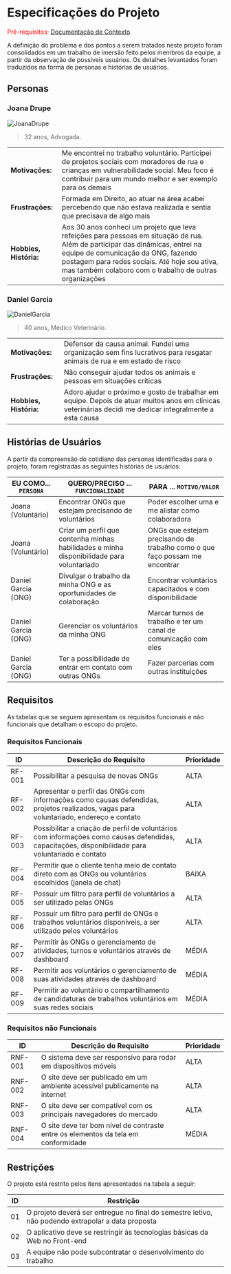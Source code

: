 # Especificações do Projeto

<span style="color:red">Pré-requisitos: <a href="1-Documentação de Contexto.md"> Documentação de Contexto</a></span>

A definição do problema e dos pontos a serem tratados neste projeto foram consolidados em um trabalho de imersão feito pelos membros da equipe, a partir da observação de possíveis usuários. Os detalhes levantados foram traduzidos na forma de personas e histórias de usuários. 

## Personas

### Joana Drupe

![JoanaDrupe](https://user-images.githubusercontent.com/127978114/233849978-b1b48294-791a-4dc9-9931-2f1c59688431.png)

> 32 anos, Advogada.

|                   |                                                                                                              |
| ----------------- | ------------------------------------------------------------------------------------------------------------ |
| **Motivações:**       | Me encontrei no trabalho voluntário. Participei de projetos sociais com moradores de rua e crianças em vulnerabilidade social. Meu foco é contribuir para um mundo melhor e ser exemplo para os demais |
| **Frustrações:** | Formada em Direito, ao atuar na área acabei percebendo que não estava realizada e sentia que precisava de algo mais                          |
| **Hobbies, História:**      | Aos 30 anos conheci um projeto que leva refeições para pessoas em situação de rua. Além de participar das dinâmicas, entrei na equipe de comunicação da ONG, fazendo postagem para redes sociais. Até hoje sou ativa, mas também colaboro com o trabalho de outras organizações                       |

### Daniel Garcia

![DanielGarcia](https://user-images.githubusercontent.com/127978114/233851557-f8130be2-f1e0-4be2-ace2-b3c4386bac86.png)

> 40 anos, Médico Veterinário.

|                   |                                                                                                              |
| ----------------- | ------------------------------------------------------------------------------------------------------------ |
| **Motivações:**       | Defensor da causa animal. Fundei uma organização sem fins lucrativos para resgatar animais de rua e em estado de risco |
| **Frustrações:** | Não conseguir ajudar todos os animais e pessoas em situações críticas                          |
| **Hobbies, História:**      | Adoro ajudar o próximo e gosto de trabalhar em equipe. Depois de atuar muitos anos em clínicas veterinárias decidi me dedicar integralmente a esta causa                       |  

## Histórias de Usuários

A partir da compreensão do cotidiano das personas identificadas para o projeto, foram registradas as seguintes histórias de usuários: 

|EU COMO... `PERSONA`| QUERO/PRECISO ... `FUNCIONALIDADE` |PARA ... `MOTIVO/VALOR`                 |
|--------------------|------------------------------------|----------------------------------------|
|Joana (Voluntário)  | Encontrar ONGs que estejam precisando de voluntários            | Poder escolher uma e me alistar como colaboradora               |
|Joana (Voluntário)      | Criar um perfil que contenha minhas habilidades e minha disponibilidade para voluntariado                  | ONGs que estejam precisando de trabalho como o que faço possam me encontrar |
|Daniel Garcia (ONG)       | Divulgar o trabalho da minha ONG e as oportunidades de colaboração                   | Encontrar voluntários capacitados e com disponibilidade |
|Daniel Garcia (ONG)       | Gerenciar os voluntários da minha ONG                   | Marcar turnos de trabalho e ter um canal de comunicação com eles  |
|Daniel Garcia (ONG)       | Ter a possibilidade de entrar em contato com outras ONGs                   | Fazer parcerias com outras instituições   |


## Requisitos

As tabelas que se seguem apresentam os requisitos funcionais e não funcionais que detalham o escopo do projeto.

### Requisitos Funcionais

|ID    | Descrição do Requisito  | Prioridade |
|------|-----------------------------------------|----|
|RF-001| Possibilitar a pesquisa de novas ONGs | ALTA | 
|RF-002| Apresentar o perfil das ONGs com informações como causas defendidas, projetos realizados, vagas para voluntariado, endereço e contato   | ALTA |
|RF-003| Possibilitar a criação de perfil de voluntários com informações como causas defendidas, capacitações, disponibilidade para voluntariado e contato   | ALTA |
|RF-004| Permitir que o cliente tenha meio de contato direto com as ONGs ou voluntários escolhidos (janela de chat)   | BAIXA |
|RF-005| Possuir um filtro para perfil de voluntários a ser utilizado pelas ONGs  | ALTA |
|RF-006| Possuir um filtro para perfil de ONGs e trabalhos voluntários disponíveis, a ser utilizado pelos voluntários   | ALTA |
|RF-007| Permitir às ONGs o gerenciamento de atividades, turnos e voluntários através de dashboard  | MÉDIA |
|RF-008| Permitir aos voluntários o gerenciamento de suas atividades através de dashboard   | MÉDIA |
|RF-009| Permitir ao voluntário o compartilhamento de candidaturas de trabalhos voluntários em suas redes sociais   | MÉDIA |


### Requisitos não Funcionais

|ID     | Descrição do Requisito  |Prioridade |
|-------|-------------------------|----|
|RNF-001| O sistema deve ser responsivo para rodar em dispositivos móveis | ALTA | 
|RNF-002| O site deve ser publicado em um ambiente acessível publicamente na internet  |  ALTA | 
|RNF-003| O site deve ser compatível com os principais navegadores do mercado  |  ALTA | 
|RNF-004| O site deve ter bom nível de contraste entre os elementos da tela em conformidade  |  MÉDIA |


## Restrições

O projeto está restrito pelos itens apresentados na tabela a seguir:

|ID| Restrição                                             |
|--|-------------------------------------------------------|
|01| O projeto deverá ser entregue no final do semestre letivo, não podendo extrapolar a data proposta |
|02| O aplicativo deve se restringir às tecnologias básicas da Web no Front-end        |
|03| A equipe não pode subcontratar o desenvolvimento do trabalho        |
